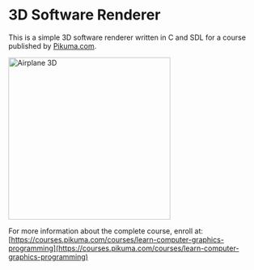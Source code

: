 # 3D Software Renderer

This is a simple 3D software renderer written in C and SDL for a course published by [Pikuma.com](https://pikuma.com).

<img src="https://s3.amazonaws.com/thinkific-import/167815/Vo1z1ns7Rr2xXh1jQ2gu_f117_gif" alt="Airplane 3D" width="320"/>

For more information about the complete course, enroll at:
[https://courses.pikuma.com/courses/learn-computer-graphics-programming](https://courses.pikuma.com/courses/learn-computer-graphics-programming)
